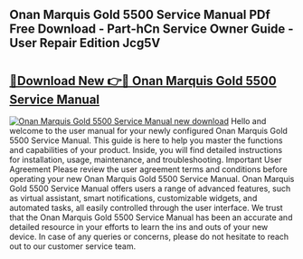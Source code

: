 ## Onan Marquis Gold 5500 Service Manual PDf Free Download - Part-hCn Service Owner Guide - User Repair Edition Jcg5V

# <h2><a href="http://bc28843.oget.top/?id=Onan+Marquis+Gold+5500+Service+Manual">🔗Download New 👉🔴 Onan Marquis Gold 5500 Service Manual</a></h2>

[![Onan Marquis Gold 5500 Service Manual new download](https://i.imgur.com/5g1atiW.png)](http://bc28843.oget.top/?id=Onan+Marquis+Gold+5500+Service+Manual)
Hello and welcome to the user manual for your newly configured Onan Marquis Gold 5500 Service Manual. This guide is here to help you master the functions and capabilities of your product. Inside, you will find detailed instructions for installation, usage, maintenance, and troubleshooting. Important User Agreement Please review the user agreement terms and conditions before operating your new Onan Marquis Gold 5500 Service Manual. Onan Marquis Gold 5500 Service Manual offers users a range of advanced features, such as virtual assistant, smart notifications, customizable widgets, and automated tasks, all easily controlled through the user interface. We trust that the Onan Marquis Gold 5500 Service Manual has been an accurate and detailed resource in your efforts to learn the ins and outs of your new device. In case of any queries or concerns, please do not hesitate to reach out to our customer service team.

